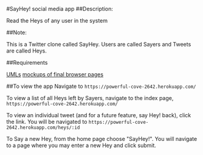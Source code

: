 #SayHey! social media app
##Description:

Read the Heys of any user in the system

##Note:

This is a Twitter clone called SayHey. Users are called Sayers and Tweets are called Heys.

##Requirements

[UMLs](/IMG_0968.JPG)
[mockups of final browser pages](/IMG_0966.JPG)

##To view the app
Navigate to `https://powerful-cove-2642.herokuapp.com/`

To view a list of all Heys left by Sayers, navigate to the index page, `https://powerful-cove-2642.herokuapp.com/`

To view an individual tweet (and for a future feature, say Hey! back), click the link. You will be navigated to `https://powerful-cove-2642.herokuapp.com/heys/:id`

To Say a new Hey, from the home page choose "SayHey!". You will navigate to a page where you may enter a new Hey and click submit.


